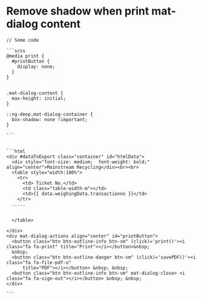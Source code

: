 # Remove shadow when print mat-dialog content

````
// Some code

```scss
@media print {
  #printButton {
    display: none;
  }
}


.mat-dialog-content {
  max-height: initial;
}

::ng-deep.mat-dialog-container {
  box-shadow: none !important;
}

```


```html
<div #dataToExport class="container" id="htmlData">
  <div style="font-size: medium;  font-weight: bold;" align="center">Mainstream Recycling</div><br><br>
  <table style="width:100%">
    <tr>
      <td> Ticket No.</td>
      <td class="table-width-m"></td>
      <td>{{ data.weighingData.transactionno }}</td>
    </tr>
  .....
  
 
  </table>

</div>
<div mat-dialog-actions align="center" id="printButton">
  <button class="btn btn-outline-info btn-sm" (click)='print()'><i class="fa fa-print" title="Print"></i></button>&nbsp;
  &nbsp;
  <button class="btn btn-outline-danger btn-sm" (click)='savePDF()'><i class="fa fa-file-pdf-o"
      title="PDF"></i></button> &nbsp; &nbsp;
  <button class="btn btn-outline-info btn-sm" mat-dialog-close> <i class="fa fa-sign-out"></i></button> &nbsp; &nbsp;
</div>

```

````

